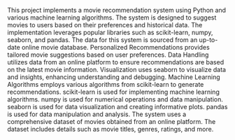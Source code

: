 This project implements a movie recommendation system using Python and various machine learning algorithms. The system is designed to suggest movies to users based on their preferences and historical data. The implementation leverages popular libraries such as scikit-learn, numpy, seaborn, and pandas. The data for this system is sourced from an up-to-date online movie database.
Personalized Recommendations provides tailored movie suggestions based on user preferences.
Data Handling utilizes data from an online platform to ensure recommendations are based on the latest movie information.
Visualization uses seaborn to visualize data and insights, enhancing understanding and debugging.
Machine Learning Algorithms employs various algorithms from scikit-learn to generate recommendations.
scikit-learn is used for implementing machine learning algorithms.
numpy is used for numerical operations and data manipulation.
seaborn is used for data visualization and creating informative plots.
pandas is used for data manipulation and analysis.
The system uses a comprehensive dataset of movies obtained from an online platform. The dataset includes details such as movie titles, genres, ratings, and more.
